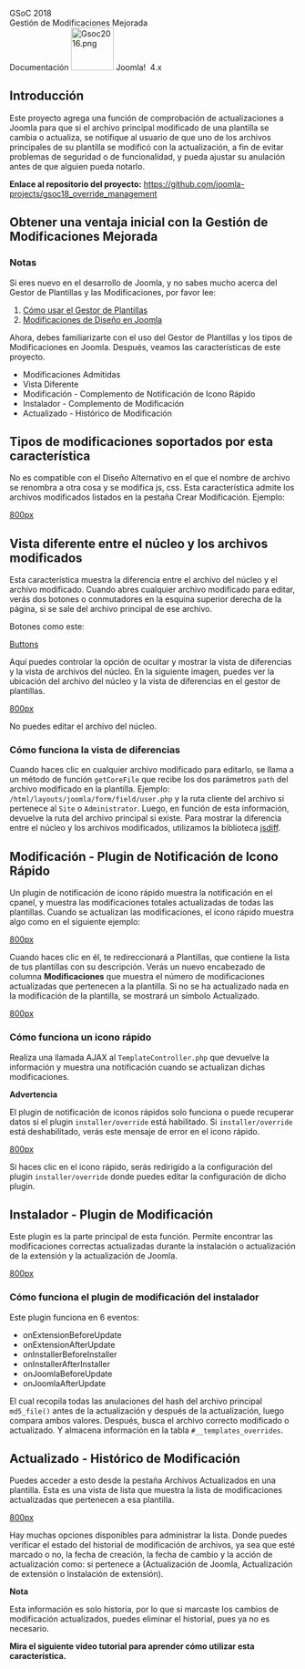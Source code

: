 <!-- Filename: J4.x:Improved_Override_Management / Display title: Gestión de Modificaciones Mejorada -->

<span id="main-portal-heading">GSoC 2018  
Gestión de Modificaciones Mejorada  
Documentación</span> [<img
src="https://docs.joomla.org/images/thumb/7/7d/Gsoc2016.png/75px-Gsoc2016.png"
decoding="async"
srcset="https://docs.joomla.org/images/thumb/7/7d/Gsoc2016.png/113px-Gsoc2016.png 1.5x, https://docs.joomla.org/images/thumb/7/7d/Gsoc2016.png/150px-Gsoc2016.png 2x"
data-file-width="373" data-file-height="373" width="75" height="75"
alt="Gsoc2016.png" />](https://docs.joomla.org/GSOC_2018 "GSOC 2018")
Joomla!  4.x

## Introducción

Este proyecto agrega una función de comprobación de actualizaciones a
Joomla para que si el archivo principal modificado de una plantilla se
cambia o actualiza, se notifique al usuario de que uno de los archivos
principales de su plantilla se modificó con la actualización, a fin de
evitar problemas de seguridad o de funcionalidad, y pueda ajustar su
anulación antes de que alguien pueda notarlo.

**Enlace al repositorio del proyecto:**
<a href="https://github.com/joomla-projects/gsoc18_override_management"
class="external free" target="_blank"
rel="nofollow noreferrer noopener">https://github.com/joomla-projects/gsoc18_override_management</a>

## Obtener una ventaja inicial con la Gestión de Modificaciones Mejorada

### Notas

Si eres nuevo en el desarrollo de Joomla, y no sabes mucho acerca del
Gestor de Plantillas y las Modificaciones, por favor lee:

1.  [Cómo usar el Gestor de
    Plantillas](https://docs.joomla.org/J3.x:How_to_use_the_Template_Manager "Special:MyLanguage/J3.x:How to use the Template Manager")
2.  [Modificaciones de Diseño en
    Joomla](https://docs.joomla.org/Layout_Overrides_in_Joomla "Special:MyLanguage/Layout Overrides in Joomla")

Ahora, debes familiarizarte con el uso del Gestor de Plantillas y los
tipos de Modificaciones en Joomla. Después, veamos las características
de este proyecto.

- Modificaciones Admitidas
- Vista Diferente
- Modificación - Complemento de Notificación de Icono Rápido
- Instalador - Complemento de Modificación
- Actualizado - Histórico de Modificación

## Tipos de modificaciones soportados por esta característica

No es compatible con el Diseño Alternativo en el que el nombre de
archivo se renombra a otra cosa y se modifica js, css. Esta
característica admite los archivos modificados listados en la pestaña
Crear Modificación. Ejemplo:

<a
href="https://docs.joomla.org/index.php?title=Special:Upload&amp;wpDestFile=Selection_035-es.png"
class="new" title="File:Selection 035-es.png">800px</a>

## Vista diferente entre el núcleo y los archivos modificados

Esta característica muestra la diferencia entre el archivo del núcleo y
el archivo modificado. Cuando abres cualquier archivo modificado para
editar, verás dos botones o conmutadores en la esquina superior derecha
de la página, si se sale del archivo principal de ese archivo.

Botones como este:

<a
href="https://docs.joomla.org/index.php?title=Special:Upload&amp;wpDestFile=Selection_027-es.png"
class="new" title="File:Selection 027-es.png">Buttons</a>

Aquí puedes controlar la opción de ocultar y mostrar la vista de
diferencias y la vista de archivos del núcleo. En la siguiente imagen,
puedes ver la ubicación del archivo del núcleo y la vista de diferencias
en el gestor de plantillas.

<a
href="https://docs.joomla.org/index.php?title=Special:Upload&amp;wpDestFile=Selection_028-es.png"
class="new" title="File:Selection 028-es.png">800px</a>

No puedes editar el archivo del núcleo.

### Cómo funciona la vista de diferencias

Cuando haces clic en cualquier archivo modificado para editarlo, se
llama a un método de función `getCoreFile` que recibe los dos parámetros
`path` del archivo modificado en la plantilla. Ejemplo:
`/html/layouts/joomla/form/field/user.php` y la ruta cliente del archivo
si pertenece al `Site` o `Administrator`. Luego, en función de esta
información, devuelve la ruta del archivo principal si existe. Para
mostrar la diferencia entre el núcleo y los archivos modificados,
utilizamos la biblioteca
<a href="https://github.com/kpdecker/jsdiff" class="external text"
target="_blank" rel="nofollow noreferrer noopener">jsdiff</a>.

## Modificación - Plugin de Notificación de Icono Rápido

Un plugin de notificación de icono rápido muestra la notificación en el
cpanel, y muestra las modificaciones totales actualizadas de todas las
plantillas. Cuando se actualizan las modificaciones, el ícono rápido
muestra algo como en el siguiente ejemplo:

<a
href="https://docs.joomla.org/index.php?title=Special:Upload&amp;wpDestFile=Selection_020-es.png"
class="new" title="File:Selection 020-es.png">800px</a>

Cuando haces clic en él, te redireccionará a Plantillas, que contiene la
lista de tus plantillas con su descripción. Verás un nuevo encabezado de
columna **Modificaciones** que muestra el número de modificaciones
actualizadas que pertenecen a la plantilla. Si no se ha actualizado nada
en la modificación de la plantilla, se mostrará un símbolo Actualizado.

<a
href="https://docs.joomla.org/index.php?title=Special:Upload&amp;wpDestFile=Selection_022-es.png"
class="new" title="File:Selection 022-es.png">800px</a>

### Cómo funciona un icono rápido

Realiza una llamada AJAX al `TemplateController.php` que devuelve la
información y muestra una notificación cuando se actualizan dichas
modificaciones.

**Advertencia**

El plugin de notificación de iconos rápidos solo funciona o puede
recuperar datos si el plugin `installer/override` está habilitado. Si
`installer/override` está deshabilitado, verás este mensaje de error en
el icono rápido.

<a
href="https://docs.joomla.org/index.php?title=Special:Upload&amp;wpDestFile=Selection_024-es.png"
class="new" title="File:Selection 024-es.png">800px</a>

Si haces clic en el icono rápido, serás redirigido a la configuración
del plugin `installer/override` donde puedes editar la configuración de
dicho plugin.

## Instalador - Plugin de Modificación

Este plugin es la parte principal de esta función. Permite encontrar las
modificaciones correctas actualizadas durante la instalación o
actualización de la extensión y la actualización de Joomla.

<a
href="https://docs.joomla.org/index.php?title=Special:Upload&amp;wpDestFile=Selection_025-es.png"
class="new" title="File:Selection 025-es.png">800px</a>

### Cómo funciona el plugin de modificación del instalador

Este plugin funciona en 6 eventos:

- onExtensionBeforeUpdate
- onExtensionAfterUpdate
- onInstallerBeforeInstaller
- onInstallerAfterInstaller
- onJoomlaBeforeUpdate
- onJoomlaAfterUpdate

El cual recopila todas las anulaciones del hash del archivo principal
`md5_file()` antes de la actualización y después de la actualización,
luego compara ambos valores. Después, busca el archivo correcto
modificado o actualizado. Y almacena información en la tabla
`#__templates_overrides`.

## Actualizado - Histórico de Modificación

Puedes acceder a esto desde la pestaña Archivos Actualizados en una
plantilla. Esta es una vista de lista que muestra la lista de
modificaciones actualizadas que pertenecen a esa plantilla.

<a
href="https://docs.joomla.org/index.php?title=Special:Upload&amp;wpDestFile=Selection_029-es.png"
class="new" title="File:Selection 029-es.png">800px</a>

Hay muchas opciones disponibles para administrar la lista. Donde puedes
verificar el estado del historial de modificación de archivos, ya sea
que esté marcado o no, la fecha de creación, la fecha de cambio y la
acción de actualización como: si pertenece a (Actualización de Joomla,
Actualización de extensión o Instalación de extensión).

**Nota**

Esta información es solo historia, por lo que si marcaste los cambios de
modificación actualizados, puedes eliminar el historial, pues ya no es
necesario.

**Mira el siguiente video tutorial para aprender cómo utilizar esta
característica.**
